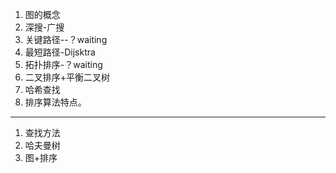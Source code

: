 1. 图的概念
2. 深搜-广搜
3. 关键路径--？waiting
4. 最短路径-Dijsktra
5. 拓扑排序-？waiting
6. 二叉排序+平衡二叉树
7. 哈希查找
8. 排序算法特点。
---
1. 查找方法
2. 哈夫曼树
3. 图+排序